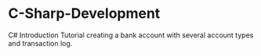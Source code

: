 # C-Sharp-Development

C# Introduction Tutorial creating a bank account with several account types and transaction log.
